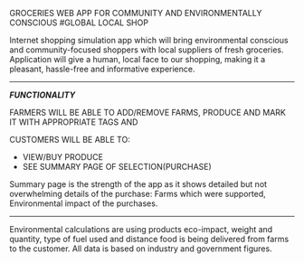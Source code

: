 GROCERIES WEB APP FOR COMMUNITY AND ENVIRONMENTALLY CONSCIOUS
#GLOBAL LOCAL SHOP


Internet shopping simulation app which will bring environmental conscious and community-focused shoppers with local suppliers of fresh groceries.
Application will give a human, local face to our shopping, making it a pleasant, hassle-free and informative experience.
***

***FUNCTIONALITY***

FARMERS WILL BE ABLE TO ADD/REMOVE FARMS, PRODUCE AND MARK IT WITH APPROPRIATE TAGS AND 

CUSTOMERS WILL BE ABLE TO:</br>
* 	VIEW/BUY PRODUCE</br>
* 	SEE SUMMARY PAGE OF SELECTION(PURCHASE)</br>

Summary page is the strength of the app as it shows detailed but not overwhelming details of the purchase:
Farms which were supported,
Environmental impact of the purchases.
***

Environmental calculations are using products eco-impact, weight and quantity, type of fuel used and distance food is being delivered from farms to the customer. All data is based on industry and government figures.
